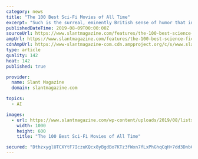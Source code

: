 ```yaml
---
category: news
title: "The 100 Best Sci-Fi Movies of All Time"
excerpt: "Such is the surreal, eminently British sense of humor that infuses Lester’s adaptation of the popular one-act play by Spike Milligan and John ... hinting that communist belief among Soviet citizens is only skin deep, a troubling thought for a society ..."
publishedDateTime: 2019-08-09T00:00:00Z
sourceUrl: https://www.slantmagazine.com/features/the-100-best-science-fiction-films-of-all-time/3/
ampUrl: https://www.slantmagazine.com/features/the-100-best-science-fiction-films-of-all-time/amp/
cdnAmpUrl: https://www-slantmagazine-com.cdn.ampproject.org/c/s/www.slantmagazine.com/features/the-100-best-science-fiction-films-of-all-time/amp/
type: article
quality: 142
heat: 142
published: true

provider:
  name: Slant Magazine
  domain: slantmagazine.com

topics:
  - AI

images:
  - url: https://www.slantmagazine.com/wp-content/uploads/2019/08/lists_100greatestscififilms-1000x600.jpg
    width: 1000
    height: 600
    title: "The 100 Best Sci-Fi Movies of All Time"

secured: "DthzxyglUTCXYtF7IczuKQcx8yBgdBo7KTz3fWxn7fLxPhGhqCqH+7dd3DnbCUlIvyW5FFJTHDp9I1EqlqgJOjDY6GWVcM2QdRB88y05ZrjaSQmGxAqMhSQKjZqp0agnoAKKaaOFfbOaLaMQPVg7po3xaSfX9ckT6QfJvZN+2sM9XXhU0LYmrVSmSHuWemRI7u3nMs6Ohq1Fv5BY3SHh8uM/kx25onS3rXf2zS1A+aaeM8nh07VDtmR6UUs4gRayQfNNNfcaqqQkxHvhFz1cKQ==;NZuYA3Gbco2GX2o1MQeHxg=="
---
```


